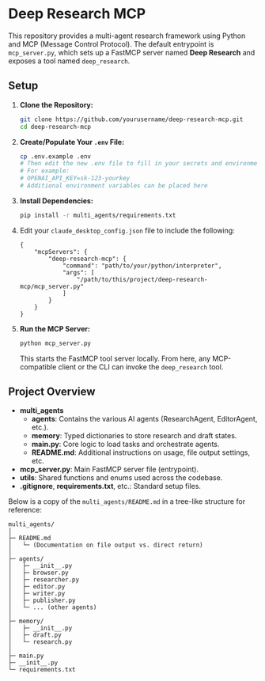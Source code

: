 # Deep Research MCP

This repository provides a multi-agent research framework using Python and MCP (Message Control Protocol). The default entrypoint is `mcp_server.py`, which sets up a FastMCP server named **Deep Research** and exposes a tool named `deep_research`.

## Setup

1. **Clone the Repository:**
   ```bash
   git clone https://github.com/yourusername/deep-research-mcp.git
   cd deep-research-mcp
   ```

2. **Create/Populate Your `.env` File:**
   ```bash
   cp .env.example .env
   # Then edit the new .env file to fill in your secrets and environment variables
   # For example:
   # OPENAI_API_KEY=sk-123-yourkey
   # Additional environment variables can be placed here
   ```

3. **Install Dependencies:**
   ```bash
   pip install -r multi_agents/requirements.txt
   ```

4. Edit your `claude_desktop_config.json` file to include the following:
    ```
    {
        "mcpServers": {
            "deep-research-mcp": {
                "command": "path/to/your/python/interpreter",
                "args": [
                    "/path/to/this/project/deep-research-mcp/mcp_server.py"
                ]
            }
        }
    }
    ```

5. **Run the MCP Server:**
   ```bash
   python mcp_server.py
   ```
   This starts the FastMCP tool server locally. From here, any MCP-compatible client or the CLI can invoke the `deep_research` tool.

## Project Overview

- **multi_agents**  
  - **agents**: Contains the various AI agents (ResearchAgent, EditorAgent, etc.).  
  - **memory**: Typed dictionaries to store research and draft states.  
  - **main.py**: Core logic to load tasks and orchestrate agents.  
  - **README.md**: Additional instructions on usage, file output settings, etc.
- **mcp_server.py**: Main FastMCP server file (entrypoint).
- **utils**: Shared functions and enums used across the codebase.
- **.gitignore**, **requirements.txt**, etc.: Standard setup files.

Below is a copy of the `multi_agents/README.md` in a tree-like structure for reference:

```
multi_agents/
│
├─ README.md
│   └─ (Documentation on file output vs. direct return)
│
├─ agents/
│   ├─ __init__.py
│   ├─ browser.py
│   ├─ researcher.py
│   ├─ editor.py
│   ├─ writer.py
│   ├─ publisher.py
│   └─ ... (other agents)
│
├─ memory/
│   ├─ __init__.py
│   ├─ draft.py
│   └─ research.py
│
├─ main.py
├─ __init__.py
└─ requirements.txt
```